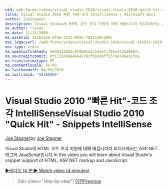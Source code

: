 ```yaml
---
uid: web-forms/videos/visual-studio-2010/visual-studio-2010-quick-hit-snippets-intellisense
title: Visual Studio 2010 빠른 적중-조각 IntelliSense | Microsoft Docs
author: JoeStagner
description: Visual Studio의 HTML 코드 조각 지원에 대해 배웁니다이 비디오에서는 ASP.NET 태그와 JavaScript입니다.
ms.author: riande
ms.date: 11/11/2009
ms.assetid: 142b51ae-0f6a-4433-8b92-f827ce9c209c
msc.legacyurl: /web-forms/videos/visual-studio-2010/visual-studio-2010-quick-hit-snippets-intellisense
msc.type: video
ms.openlocfilehash: b048413b03c9f0b915dc5d64fcf85e2425a890fc
ms.sourcegitcommit: 0f1119340e4464720cfd16d0ff15764746ea1fea
ms.translationtype: MT
ms.contentlocale: ko-KR
ms.lasthandoff: 04/09/2019
ms.locfileid: "59380966"
---
```

# <a name="visual-studio-2010-quick-hit---snippets-intellisense"></a><span data-ttu-id="6d499-103">Visual Studio 2010 "빠른 Hit"-코드 조각 IntelliSense</span><span class="sxs-lookup"><span data-stu-id="6d499-103">Visual Studio 2010 "Quick Hit" - Snippets IntelliSense</span></span>

<span data-ttu-id="6d499-104">[Joe Stagner](https://github.com/JoeStagner)</span><span class="sxs-lookup"><span data-stu-id="6d499-104">by [Joe Stagner](https://github.com/JoeStagner)</span></span>

<span data-ttu-id="6d499-105">Visual Studio의 HTML 코드 조각 지원에 대해 배웁니다이 비디오에서는 ASP.NET 태그와 JavaScript입니다.</span><span class="sxs-lookup"><span data-stu-id="6d499-105">In this video you will learn about Visual Studio's snippet support of HTML, ASP.NET markup and JavaScript.</span></span>

[<span data-ttu-id="6d499-106">&#9654;비디오 (4 분)</span><span class="sxs-lookup"><span data-stu-id="6d499-106">&#9654; Watch video (4 minutes)</span></span>](https://channel9.msdn.com/Blogs/ASP-NET-Site-Videos/visual-studio-2010-quick-hit-snippets-intellisense)

> [!div class="step-by-step"]
> [<span data-ttu-id="6d499-107">이전</span><span class="sxs-lookup"><span data-stu-id="6d499-107">Previous</span></span>](visual-studio-2010-quick-hit-websites-instead-of-web-projects.md)
